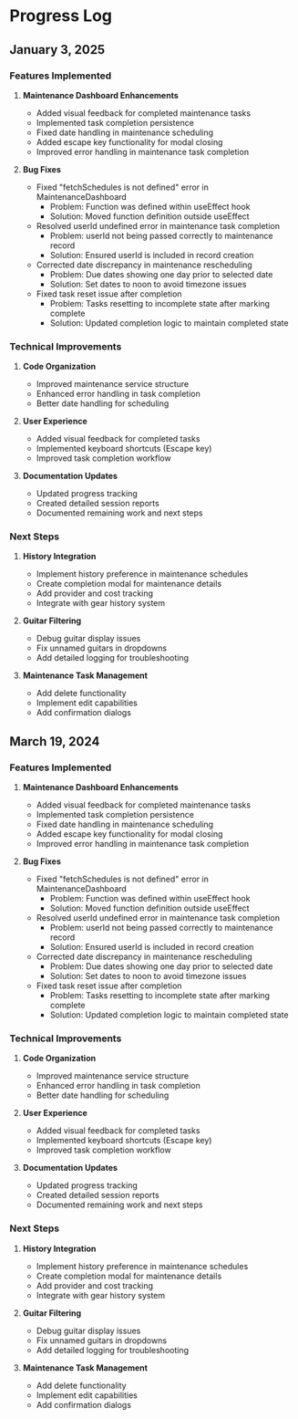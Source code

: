 # Progress Log

## January 3, 2025

### Features Implemented
1. **Maintenance Dashboard Enhancements**
   - Added visual feedback for completed maintenance tasks
   - Implemented task completion persistence
   - Fixed date handling in maintenance scheduling
   - Added escape key functionality for modal closing
   - Improved error handling in maintenance task completion

2. **Bug Fixes**
   - Fixed "fetchSchedules is not defined" error in MaintenanceDashboard
     - Problem: Function was defined within useEffect hook
     - Solution: Moved function definition outside useEffect
   - Resolved userId undefined error in maintenance task completion
     - Problem: userId not being passed correctly to maintenance record
     - Solution: Ensured userId is included in record creation
   - Corrected date discrepancy in maintenance rescheduling
     - Problem: Due dates showing one day prior to selected date
     - Solution: Set dates to noon to avoid timezone issues
   - Fixed task reset issue after completion
     - Problem: Tasks resetting to incomplete state after marking complete
     - Solution: Updated completion logic to maintain completed state

### Technical Improvements
1. **Code Organization**
   - Improved maintenance service structure
   - Enhanced error handling in task completion
   - Better date handling for scheduling

2. **User Experience**
   - Added visual feedback for completed tasks
   - Implemented keyboard shortcuts (Escape key)
   - Improved task completion workflow

3. **Documentation Updates**
   - Updated progress tracking
   - Created detailed session reports
   - Documented remaining work and next steps

### Next Steps
1. **History Integration**
   - Implement history preference in maintenance schedules
   - Create completion modal for maintenance details
   - Add provider and cost tracking
   - Integrate with gear history system

2. **Guitar Filtering**
   - Debug guitar display issues
   - Fix unnamed guitars in dropdowns
   - Add detailed logging for troubleshooting

3. **Maintenance Task Management**
   - Add delete functionality
   - Implement edit capabilities
   - Add confirmation dialogs

## March 19, 2024

### Features Implemented
1. **Maintenance Dashboard Enhancements**
   - Added visual feedback for completed maintenance tasks
   - Implemented task completion persistence
   - Fixed date handling in maintenance scheduling
   - Added escape key functionality for modal closing
   - Improved error handling in maintenance task completion

2. **Bug Fixes**
   - Fixed "fetchSchedules is not defined" error in MaintenanceDashboard
     - Problem: Function was defined within useEffect hook
     - Solution: Moved function definition outside useEffect
   - Resolved userId undefined error in maintenance task completion
     - Problem: userId not being passed correctly to maintenance record
     - Solution: Ensured userId is included in record creation
   - Corrected date discrepancy in maintenance rescheduling
     - Problem: Due dates showing one day prior to selected date
     - Solution: Set dates to noon to avoid timezone issues
   - Fixed task reset issue after completion
     - Problem: Tasks resetting to incomplete state after marking complete
     - Solution: Updated completion logic to maintain completed state

### Technical Improvements
1. **Code Organization**
   - Improved maintenance service structure
   - Enhanced error handling in task completion
   - Better date handling for scheduling

2. **User Experience**
   - Added visual feedback for completed tasks
   - Implemented keyboard shortcuts (Escape key)
   - Improved task completion workflow

3. **Documentation Updates**
   - Updated progress tracking
   - Created detailed session reports
   - Documented remaining work and next steps

### Next Steps
1. **History Integration**
   - Implement history preference in maintenance schedules
   - Create completion modal for maintenance details
   - Add provider and cost tracking
   - Integrate with gear history system

2. **Guitar Filtering**
   - Debug guitar display issues
   - Fix unnamed guitars in dropdowns
   - Add detailed logging for troubleshooting

3. **Maintenance Task Management**
   - Add delete functionality
   - Implement edit capabilities
   - Add confirmation dialogs 